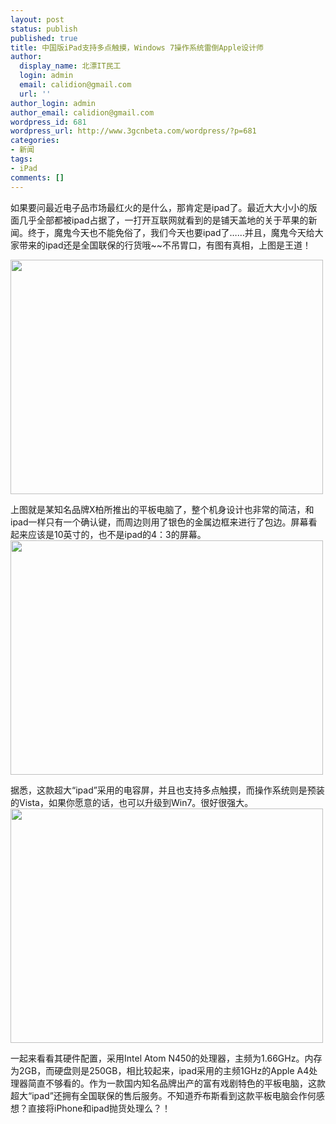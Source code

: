 ```yaml
---
layout: post
status: publish
published: true
title: 中国版iPad支持多点触摸，Windows 7操作系统雷倒Apple设计师
author:
  display_name: 北漂IT民工
  login: admin
  email: calidion@gmail.com
  url: ''
author_login: admin
author_email: calidion@gmail.com
wordpress_id: 681
wordpress_url: http://www.3gcnbeta.com/wordpress/?p=681
categories:
- 新闻
tags:
- iPad
comments: []
---
```

<p>如果要问最近电子品市场最红火的是什么，那肯定是ipad了。最近大大小小的版面几乎全部都被ipad占据了，一打开互联网就看到的是铺天盖地的关于苹果的新闻。终于，魔鬼今天也不能免俗了，我们今天也要ipad了&hellip;&hellip;并且，魔鬼今天给大家带来的ipad还是全国联保的行货哦~~不吊胃口，有图有真相，上图是王道！</p>
<p><img src="http://img.cnbeta.com/newsimg/100416/15024601081962438.jpg" alt="" width="500" height="375" /></p>
<p>上图就是某知名品牌X柏所推出的平板电脑了，整个机身设计也非常的简洁，和ipad一样只有一个确认键，而周边则用了银色的金属边框来进行了包边。屏幕看起来应该是10英寸的，也不是ipad的4：3的屏幕。<br />
<img src="http://img.cnbeta.com/newsimg/100416/15024711472154227.jpg" alt="" width="500" height="375" /></p>
<p>据悉，这款超大&ldquo;ipad&rdquo;采用的电容屏，并且也支持多点触摸，而操作系统则是预装的Vista，如果你愿意的话，也可以升级到Win7。很好很强大。<br />
<img src="http://img.cnbeta.com/newsimg/100416/1502492977967940.jpg" alt="" width="500" height="375" /></p>
<p>一起来看看其硬件配置，采用Intel Atom N450的处理器，主频为1.66GHz。内存为2GB，而硬盘则是250GB，相比较起来，ipad采用的主频1GHz的Apple A4处理器简直不够看的。作为一款国内知名品牌出产的富有戏剧特色的平板电脑，这款超大&ldquo;ipad&rdquo;还拥有全国联保的售后服务。不知道乔布斯看到这款平板电脑会作何感想？直接将iPhone和ipad抛货处理么？！</p>
